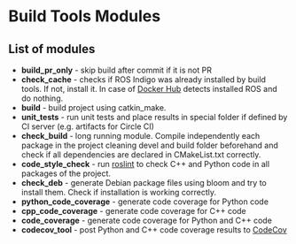# Build Tools Modules

## List of modules

  * **build_pr_only** - skip build after commit if it is not PR 
  * **check_cache** - checks if ROS Indigo was already installed by build tools. If not, install it. 
  In case of [Docker Hub](https://hub.docker.com/r/shadowrobot/ubuntu-ros-indigo-build-tools/) detects installed ROS and do nothing.
  * **build** - build project using catkin_make.
  * **unit_tests** - run unit tests and place results in special folder if defined by CI server (e.g. artifacts for Circle CI)
  * **check_build** - long running module. Compile independently each package in the project cleaning devel and build folder beforehand and check if all dependencies are declared in CMakeList.txt correctly.
  * **code_style_check** - run [roslint](http://wiki.ros.org/roslint) to check C++ and Python code in all packages of the project.
  * **check_deb** - generate Debian package files using bloom and try to install them. Check if installation is working correctly.
  * **python_code_coverage** - generate code coverage for Python code
  * **cpp_code_coverage** - generate code coverage for C++ code
  * **code_coverage** - generate code coverage for Python and C++ code
  * **codecov_tool** - post Python and C++ code coverage results to [CodeCov](https://codecov.io)
